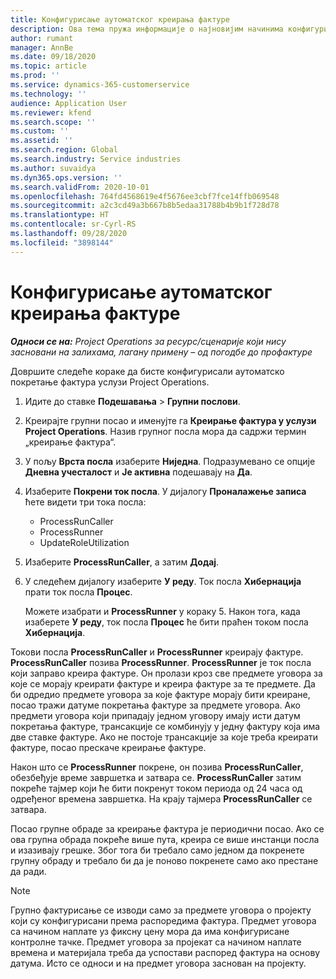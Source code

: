 ```yaml
---
title: Конфигурисање аутоматског креирања фактуре
description: Ова тема пружа информације о најновијим начинима конфигурисања система за аутоматско генерисање фактура.
author: rumant
manager: AnnBe
ms.date: 09/18/2020
ms.topic: article
ms.prod: ''
ms.service: dynamics-365-customerservice
ms.technology: ''
audience: Application User
ms.reviewer: kfend
ms.search.scope: ''
ms.custom: ''
ms.assetid: ''
ms.search.region: Global
ms.search.industry: Service industries
ms.author: suvaidya
ms.dyn365.ops.version: ''
ms.search.validFrom: 2020-10-01
ms.openlocfilehash: 764fd4568619e4f5676ee3cbf7fce14ffb069548
ms.sourcegitcommit: a2c3cd49a3b667b8b5edaa31788b4b9b1f728d78
ms.translationtype: HT
ms.contentlocale: sr-Cyrl-RS
ms.lasthandoff: 09/28/2020
ms.locfileid: "3898144"
---
```

# <a name="configure-automated-invoice-creation"></a>Конфигурисање аутоматског креирања фактуре

_**Односи се на:** Project Operations за ресурс/сценарије који нису засновани на залихама, лагану примену – од погодбе до профактуре_

Довршите следеће кораке да бисте конфигурисали аутоматско покретање фактура услузи Project Operations.

1. Идите до ставке **Подешавања** \> **Групни послови**.
2. Креирајте групни посао и именујте га **Креирање фактура у услузи Project Operations**. Назив групног посла мора да садржи термин „креирање фактура“.
3. У пољу **Врста посла** изаберите **Ниједна**. Подразумевано се опције **Дневна учесталост** и **Је активна** подешавају на **Да**.
4. Изаберите **Покрени ток посла**. У дијалогу **Проналажење записа** ћете видети три тока посла:

    - ProcessRunCaller
    - ProcessRunner
    - UpdateRoleUtilization

5. Изаберите **ProcessRunCaller**, а затим **Додај**.
6. У следећем дијалогу изаберите **У реду**. Ток посла **Хибернација** прати ток посла **Процес**.

    Можете изабрати и **ProcessRunner** у кораку 5. Након тога, када изаберете **У реду**, ток посла **Процес** ће бити праћен током посла **Хибернација**.

Токови посла **ProcessRunCaller** и **ProcessRunner** креирају фактуре. **ProcessRunCaller** позива **ProcessRunner**. **ProcessRunner** је ток посла који заправо креира фактуре. Он пролази кроз све предмете уговора за које се морају креирати фактуре и креира фактуре за те предмете. Да би одредио предмете уговора за које фактуре морају бити креиране, посао тражи датуме покретања фактуре за предмете уговора. Ако предмети уговора који припадају једном уговору имају исти датум покретања фактуре, трансакције се комбинују у једну фактуру која има две ставке фактуре. Ако не постоје трансакције за које треба креирати фактуре, посао прескаче креирање фактуре.

Након што се **ProcessRunner** покрене, он позива **ProcessRunCaller**, обезбеђује време завршетка и затвара се. **ProcessRunCaller** затим покреће тајмер који ће бити покренут током периода од 24 часа од одређеног времена завршетка. На крају тајмера **ProcessRunCaller** се затвара.

Посао групне обраде за креирање фактура је периодични посао. Ако се ова групна обрада покреће више пута, креира се више инстанци посла и изазивају грешке. Због тога би требало само једном да покренете групну обраду и требало би да је поново покренете само ако престане да ради.

> [!NOTE]
> Групно фактурисање се изводи само за предмете уговора о пројекту који су конфигурисани према распоредима фактура. Предмет уговора са начином наплате уз фиксну цену мора да има конфигурисане контролне тачке. Предмет уговора за пројекат са начином наплате времена и материјала треба да успостави распоред фактура на основу датума. Исто се односи и на предмет уговора заснован на пројекту.     
